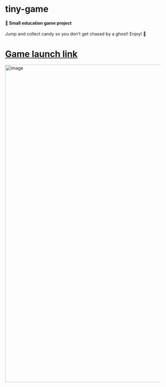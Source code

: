 # tiny-game

#### :game_die:  Small education game project
Jump and collect candy so you don't get chased by a ghost! Enjoy! :ghost:
# [Game launch link](https://axialis.github.io/little-game/Lolly/) 

<img width="1030" alt="image" src="https://user-images.githubusercontent.com/63449452/160109441-293b3813-b82f-4cba-92d4-65095521e498.png">



